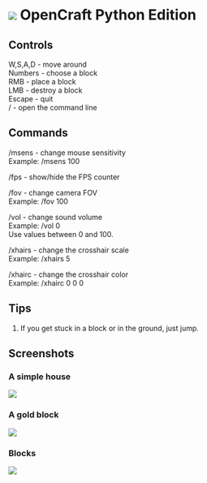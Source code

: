 # <img src="https://github.com/jakub-swiniarski/opencraft-python-edition/assets/77209709/f9ba5617-1e4b-4234-8b6f-5570006ed84d"> OpenCraft Python Edition
## Controls
W,S,A,D - move around <br/>
Numbers - choose a block <br/>
RMB - place a block <br/>
LMB - destroy a block <br/>
Escape - quit <br/>
/ - open the command line<br/>

## Commands
/msens - change mouse sensitivity<br/>
Example: /msens 100<br/>

/fps - show/hide the FPS counter<br/>

/fov - change camera FOV<br/>
Example: /fov 100<br/>

/vol - change sound volume<br/>
Example: /vol 0<br/>
Use values between 0 and 100.<br/>

/xhairs - change the crosshair scale<br/>
Example: /xhairs 5<br/>

/xhairc - change the crosshair color<br/>
Example: /xhairc 0 0 0<br/>

## Tips
1. If you get stuck in a block or in the ground, just jump.<br/>

## Screenshots
### A simple house
<img src=https://github.com/jakub-swiniarski/opencraft-python-edition/assets/77209709/9830a287-fa28-433b-9337-35c8ecb68db7><br/>
### A gold block
<img src=https://github.com/jakub-swiniarski/opencraft-python-edition/assets/77209709/1d12b02f-9d46-405e-bb7a-a6fcee6f3ba8><br/>
### Blocks
<img src=https://github.com/jakub-swiniarski/opencraft-python-edition/assets/77209709/d54e8dd3-6376-4290-9bc5-7687cf451276><br/>
